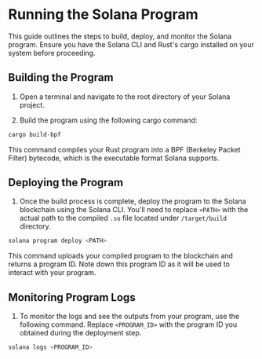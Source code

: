 # Running the Solana Program

This guide outlines the steps to build, deploy, and monitor the Solana program. Ensure you have the Solana CLI and Rust's cargo installed on your system before proceeding.

## Building the Program

1. Open a terminal and navigate to the root directory of your Solana project.

2. Build the program using the following cargo command:

```bash
cargo build-bpf
```

This command compiles your Rust program into a BPF (Berkeley Packet Filter) bytecode, which is the executable format Solana supports.

## Deploying the Program

1. Once the build process is complete, deploy the program to the Solana blockchain using the Solana CLI. You'll need to replace `<PATH>` with the actual path to the compiled `.so` file located under `/target/build` directory.

```bash
solana program deploy <PATH>
```

This command uploads your compiled program to the blockchain and returns a program ID. Note down this program ID as it will be used to interact with your program.

## Monitoring Program Logs

1. To monitor the logs and see the outputs from your program, use the following command. Replace `<PROGRAM_ID>` with the program ID you obtained during the deployment step.

```bash
solana logs <PROGRAM_ID>
```
